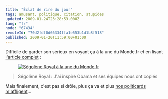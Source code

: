 ```yaml
---
title: "Éclat de rire du jour"
tags: amusant, politique, citation, stupides
updated: 2009-01-24T23:28:53.000Z
lang: "fr"
node: "67434"
remoteId: "70d2fdf0d66334ffa1e553b1d1b8f518"
published: 2009-01-20T11:59:00+01:00
---
```


Difficile de garder son sérieux en voyant ça à la une du Monde.fr et en lisant [l'article complet](http://www.lemonde.fr/international/article/2009/01/20/segolene-royal-j-ai-inspire-obama-et-ses-equipes-nous-ont-copies_1143977_3210.html#ens_id=1143922) :

<figure class="object-center"><a href="/images/segolene-royal-a-la-une-du-monde-fr.jpg"><img loading="lazy" src="/images//segolene-royal-a-la-une-du-monde-fr.jpg" alt="Ségolène Royal à la une du Monde.fr">
</a></figure>

<blockquote>

Ségolène Royal : J'ai inspiré Obama et ses équipes nous ont copiés
</blockquote>


Mais finalement, c'est pas si drôle, plus ça va et plus [nos politicards m'affligent](/post/et-pan)...

